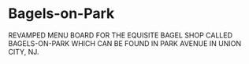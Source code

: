 # Bagels-on-Park

REVAMPED MENU BOARD FOR THE EQUISITE BAGEL SHOP CALLED BAGELS-ON-PARK WHICH CAN BE FOUND IN PARK AVENUE IN UNION CITY, NJ.
